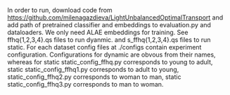 In order to run, download code from 
https://github.com/milenagazdieva/LightUnbalancedOptimalTransport
and add path of pretrained classifier and embeddings to evaluation.py and dataloaders.
We only need ALAE embeddings for training. 
See ffhq{1,2,3,4}.qs files to run dyanmic.
and s_ffhq{1,2,3,4}.qs files to run static.
For each dataset config files at ./configs contain experiment configuration.
Configurations for dynamic are obvous from their names, 
whereas for static static_config_ffhq.py corresponds to young to adult, static static_config_ffhq1.py corresponds to adult to young,
static_config_ffhq2.py corresponds to woman to man, static static_config_ffhq3.py corresponds to man to woman.

